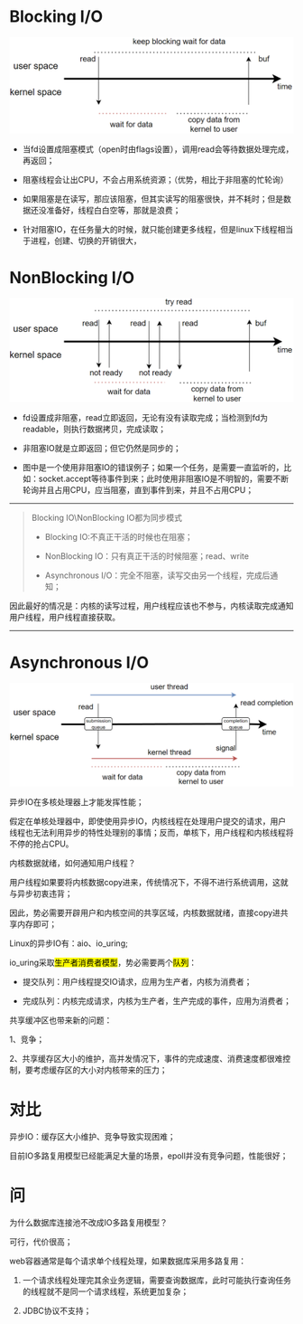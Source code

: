 # Blocking I/O

![](../.images/2022-11-13-21-51-11-image.png)

- 当fd设置成阻塞模式（open时由flags设置），调用read会等待数据处理完成，再返回；

- 阻塞线程会让出CPU，不会占用系统资源；（优势，相比于非阻塞的忙轮询）

- 如果阻塞是在读写，那应该阻塞，但其实读写的阻塞很快，并不耗时；但是数据还没准备好，线程白白空等，那就是浪费；

- 针对阻塞IO，在任务量大的时候，就只能创建更多线程，但是linux下线程相当于进程，创建、切换的开销很大，

# NonBlocking I/O

![](../.images/2022-11-13-21-50-59-image.png)

- fd设置成非阻塞，read立即返回，无论有没有读取完成；当检测到fd为readable，则执行数据拷贝，完成读取；

- 非阻塞IO就是立即返回；但它仍然是同步的；

- 图中是一个使用非阻塞IO的错误例子；如果一个任务，是需要一直监听的，比如：socket.accept等待事件到来；此时使用非阻塞IO是不明智的，需要不断轮询并且占用CPU，应当阻塞，直到事件到来，并且不占用CPU；

--------------------------

> Blocking IO\NonBlocking IO都为同步模式
> 
> - Blocking IO:不真正干活的时候也在阻塞；
> 
> - NonBlocking IO：只有真正干活的时候阻塞；read、write
> 
> - Asynchronous I/O：完全不阻塞，读写交由另一个线程，完成后通知；

因此最好的情况是：内核的读写过程，用户线程应该也不参与，内核读取完成通知用户线程，用户线程直接获取。

-----------------------

# Asynchronous I/O

![](../.images/2022-11-16-20-47-52-image.png)

异步IO在多核处理器上才能发挥性能；

假定在单核处理器中，即使使用异步IO，内核线程在处理用户提交的请求，用户线程也无法利用异步的特性处理别的事情；反而，单核下，用户线程和内核线程将不停的抢占CPU。

内核数据就绪，如何通知用户线程？

用户线程如果要将内核数据copy进来，传统情况下，不得不进行系统调用，这就与异步初衷违背；

因此，势必需要开辟用户和内核空间的共享区域，内核数据就绪，直接copy进共享内存即可；

Linux的异步IO有：aio、io_uring;

io_uring采取<mark>生产者消费者模型</mark>，势必需要两个<mark>队列</mark>：

- 提交队列：用户线程提交IO请求，应用为生产者，内核为消费者；

- 完成队列：内核完成请求，内核为生产者，生产完成的事件，应用为消费者；

共享缓冲区也带来新的问题：

1、竞争；

2、共享缓存区大小的维护，高并发情况下，事件的完成速度、消费速度都很难控制，要考虑缓存区的大小对内核带来的压力；

# 对比

异步IO：缓存区大小维护、竞争导致实现困难；

目前IO多路复用模型已经能满足大量的场景，epoll并没有竞争问题，性能很好；

# 问

为什么数据库连接池不改成IO多路复用模型？

可行，代价很高；

web容器通常是每个请求单个线程处理，如果数据库采用多路复用：

1. 一个请求线程处理完其余业务逻辑，需要查询数据库，此时可能执行查询任务的线程就不是同一个请求线程，系统更加复杂；

2. JDBC协议不支持；
